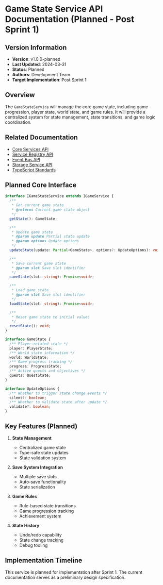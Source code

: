 # Game State Service API Documentation (Planned - Post Sprint 1)

## Version Information
- **Version**: v1.0.0-planned
- **Last Updated**: 2024-03-31
- **Status**: Planned
- **Authors**: Development Team
- **Target Implementation**: Post Sprint 1

## Overview
The `GameStateService` will manage the core game state, including game progression, player state, world state, and game rules. It will provide a centralized system for state management, state transitions, and game logic coordination.

## Related Documentation
- [Core Services API](./core-services-api.md)
- [Service Registry API](./service-registry-api.md)
- [Event Bus API](./event-bus-api.md)
- [Storage Service API](./storage-service-api.md)
- [TypeScript Standards](../standards/typescript.mdc)

## Planned Core Interface

```typescript
interface IGameStateService extends IGameService {
  /**
   * Get current game state
   * @returns Current game state object
   */
  getState(): GameState;

  /**
   * Update game state
   * @param update Partial state update
   * @param options Update options
   */
  updateState(update: Partial<GameState>, options?: UpdateOptions): void;

  /**
   * Save current game state
   * @param slot Save slot identifier
   */
  saveState(slot: string): Promise<void>;

  /**
   * Load game state
   * @param slot Save slot identifier
   */
  loadState(slot: string): Promise<void>;

  /**
   * Reset game state to initial values
   */
  resetState(): void;
}

interface GameState {
  /** Player-related state */
  player: PlayerState;
  /** World state information */
  world: WorldState;
  /** Game progress tracking */
  progress: ProgressState;
  /** Active quests and objectives */
  quests: QuestState;
}

interface UpdateOptions {
  /** Whether to trigger state change events */
  silent?: boolean;
  /** Whether to validate state after update */
  validate?: boolean;
}
```

## Key Features (Planned)
1. **State Management**
   - Centralized game state
   - Type-safe state updates
   - State validation system

2. **Save System Integration**
   - Multiple save slots
   - Auto-save functionality
   - State serialization

3. **Game Rules**
   - Rule-based state transitions
   - Game progression tracking
   - Achievement system

4. **State History**
   - Undo/redo capability
   - State change tracking
   - Debug tooling

## Implementation Timeline
This service is planned for implementation after Sprint 1. The current documentation serves as a preliminary design specification. 